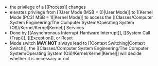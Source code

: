 - the privilege of a [[Process]] changes
- elevates privilege from [[User Mode (MSB = 0)|User Mode]] to [[Kernel Mode (PC31 MSB = 1)|Kernel Mode]] to access the [[Classes/Computer System Engineering/The Computer System/Operating System (OS)/Kernel/Kernel|Kernel]] Services
- Done by [[Asynchronous Interrupt|Hardware Interrupt]], [[System Call (Trap)]], [[Exception]], or Reset
- Mode switch **MAY NOT** always lead to [[Context Switching|Context Switch]], the [[Classes/Computer System Engineering/The Computer System/Operating System (OS)/Kernel/Kernel|Kernel]] will decide whether it is necessary or not 
